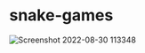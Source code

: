 # snake-games

![Screenshot 2022-08-30 113348](https://user-images.githubusercontent.com/67528018/187358121-17c3882b-6c53-4df4-aa2a-14a05cea5f8c.png)
